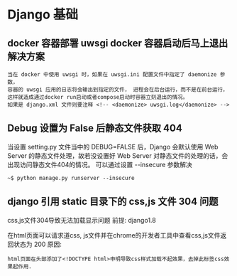 # Django 基础

## docker 容器部署 uwsgi docker 容器启动后马上退出解决方案

    当在 docker 中使用 uwsgi 时，如果在 uwsgi.ini 配置文件中指定了 daemonize 参数，
    容器的 uwsgi 应用的日志将会输出到指定的文件， 进程会在后台运行，而不是在前台运行，
    这样就造成通过docker run启动或者compose启动时容器立刻退出的情况。
    如果是 django.xml 文件则要注释 <!-- <daemonize> uwsgi.log</daemonize> -->

## Debug 设置为 False 后静态文件获取 404
  
  当设置 setting.py 文件当中的 DEBUG=FALSE 后，Django 会默认使用 Web Server 的静态文件处理，故若没设置好 Web Server 对静态文件的处理的话，会出现访问静态文件404的情况。
  可以通过设置 --insecure 参数解决

    ~$ python manage.py runserver --insecure

## django 引用 static 目录下的 css,js 文件 304 问题

  css,js文件304导致无法加载显示问题
  前提: django1.8

  在html页面可以请求道css, js文件并在chrome的开发者工具中查看css,js文件返回状态为 200
  原因:
  
    html页面在头部添加了<!DOCTYPE html>申明导致css样式加载不起效果，去掉此标签css效果起作用.